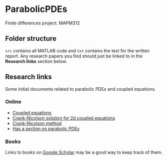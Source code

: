 ParabolicPDEs
=============

Finite differences project. MAPM312

## Folder structure

`src` contains all MATLAB code and `txt` contains the text for the
written report. Any research papers you find should just be linked to in
the **Research links** section below.

## Research links

Some initial documents related to parabolic PDEs and coupled equations.

### Online

* [Coupled equations](http://www.math.leidenuniv.nl/scripties/KorsuizeBachelor.pdf)
* [Crank-Nicolson solution for 2d coupled equations](http://www.ijser.org/researchpaper/crank-nicolson_scheme_for_numerical_solutions_of_two-dimensional_coupled_burgers_equations.pdf)
* [Crank-Nicolson method](http://mathfaculty.fullerton.edu/mathews//n2003/CrankNicolsonMod.html)
* [Has a section on parabolic PDEs](http://www.sml.ee.upatras.gr/UploadedFiles/BOOK-CK/06-PartialDifferentialEquations.pdf)

### Books

Links to books on [Google Scholar](http://scholar.google.com) may be a
good way to keep track of them.
